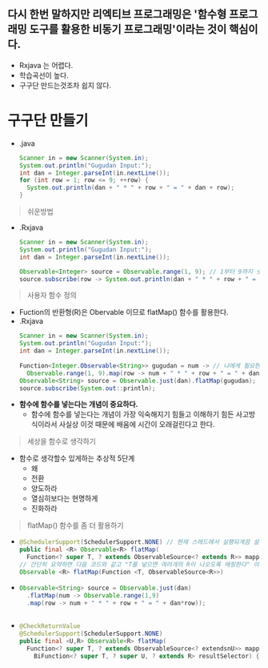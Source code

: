다시 한번 말하지만 리엑티브 프로그래밍은 '함수형 프로그래밍 도구를 활용한 비동기 프로그래밍'이라는 것이 핵심이다.
---
* Rxjava 는 어렵다.
* 학습곡선이 높다.
* 구구단 만드는것조차 쉽지 않다.

구구단 만들기
===
* .java
  ```java
  Scanner in = new Scanner(System.in);
  System.out.println("Gugudan Input:");
  int dan = Integer.parseInt(in.nextLine());
  for (int row = 1; row <= 9; ++row) {
    System.out.println(dan + " * " + row + " = " + dan + row);
  }
> 쉬운방법
  * .Rxjava
    ```java
    Scanner in = new Scanner(System.in);
    System.out.println("Gugudan Input:");
    int dan = Integer.parseInt(in.nextLine());
    
    Observable<Integer> source = Observable.range(1, 9); // 1부터 9까지 숫자 값 발행
    source.subscribe(row -> System.out.println(dan + " * " + row + " = " + dan * row));
    
> 사용자 함수 정의
* Fuction의 반환형(R)은 Obervable<String> 이므로 flatMap() 함수를 활용한다.
* .Rxjava
  ```java
  Scanner in = new Scanner(System.in);
  System.out.println("Gugudan Input:");
  int dan = Integer.parseInt(in.nextLine());
   
  Function<Integer.Observable<String>> gugudan = num -> // 나에게 필요한 함수를 정의한다. gugudan 함수 (변수아님 함수임)
    Observable.range(1, 9).map(row -> num + " * " + row + " = " + dan * row);
  Observable<String> source = Observable.just(dan).flatMap(gugudan); // 값 1개를 전달받아서 여러 개의 결과를 출력해야 하므로 Observable을 결과로 발행하는 flatMap() 함수를 활용한다.
  source.subscribe(System.out::println);
* **함수에 함수를 넣는다는 개념이 중요하다.**
    * 함수에 함수를 넣는다는 개념이 가장 익숙해지기 힘들고 이해하기 힘든 사고방식이라서 사실상 이것 때문에 배움에 시간이 오래걸린다고 한다.
  
> 세상을 함수로 생각하기
* 함수로 생각할수 있게하는 추상적 5단계
  * 왜
  * 전환
  * 양도하라
  * 열심히보다는 현명하게
  * 진화하라

> flatMap() 함수를 좀 더 활용하기
* ```java
  @SchedulerSupport(SchedulerSupport.NONE) // 현재 스레드에서 실행되게끔 설정
  public final <R> Observable<R> flatMap(
    Function<? super T, ? extends ObservableSource<? extends R>> mapper)
  // 간단히 요약하면 다음 코드와 같고 "T를 넣으면 여러개의 R이 나오도록 매핑한다" 이다
  Observable <R> flatMap(Function <T, ObservableSource<R>>)
  
* ```java
  Observable<String> source = Observable.just(dan)
    .flatMap(num -> Observable.range(1,9)
    .map(row -> num + " * " + row + " = " + dan*row));
   
* ```java
  @CheckReturnValue
  @SchedulerSupport(SchedulerSupport.NONE)
  public final <U,R> Observable<R> flatMap(
    Function<? super T, ? extends ObservableSource<? extendsnU>> mapper,
      BiFunction<? super T, ? super U, ? extends R> resultSelector) {
